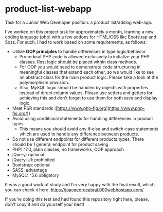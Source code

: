 # product-list-webapp
Task for a Junior Web Developer position: a product list/adding web-app.

I've worked on this project task for approximately a month, learning a new coding language (php) with a few addons for HTML/CSS like Bootstrap and Scss. For such, I had to work based on some requirements, as follows:

- Utilize **OOP principles** to handle differences in type logic/behavior
    - Procedural PHP code is allowed exclusively to initialize your PHP classes. Rest logic should be placed within class methods.
    - For OOP you would need to demonstrate code structuring in meaningful classes that extend each other, so we would like to see an abstract class for the main product logic. Please take a look at the polymorphism provision.
    - Also, MySQL logic should be handled by objects with properties instead of direct column values. Please use setters and getters for achieving this and don't forget to use them for both save and display logic.
- Meet PSR standards ([https://www.php-fig.org](https://www.php-fig.org/))
- Avoid using conditional statements for handling differences in product types
    - This means you should avoid any if-else and switch-case statements which are used to handle any difference between products.
- Do not use different endpoints for different products types. There should be 1 general endpoint for product saving
- PHP: ^7.0, plain classes, no frameworks, OOP approach
- jQuery: optional
- jQuery-UI: prohibited
- Bootstrap: optional
- SASS: advantage
- MySQL: ^5.6 obligatory

It was a good work of study and I'm very happy with the final result, which you can check it here: https://joaopedrocabral.000webhostapp.com/

If you're doing this test and had found this repository right here, please, don't copy it and do yourself your best!
